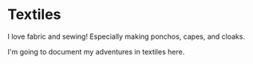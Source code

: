 
# Textiles

I love fabric and sewing! Especially making ponchos, capes, and cloaks.

I'm going to document my adventures in textiles here.
